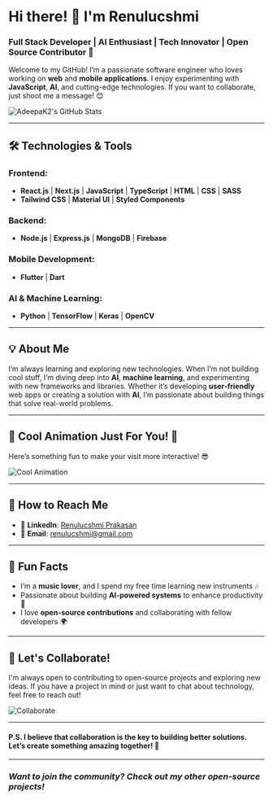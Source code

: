 

<!--
**renulucshmi/renulucshmi** is a ✨ _special_ ✨ repository because its `README.md` (this file) appears on your GitHub profile.

Here are some ideas to get you started:

- 🔭 I’m currently working on ...
- 🌱 I’m currently learning ...
- 👯 I’m looking to collaborate on ...
- 🤔 I’m looking for help with ...
- 💬 Ask me about ...
- 📫 How to reach me: ...
- 😄 Pronouns: ...
- ⚡ Fun fact: ...
-->
# Hi there! 👋 I'm **Renulucshmi**

### Full Stack Developer | AI Enthusiast | Tech Innovator | Open Source Contributor 🚀

Welcome to my GitHub! I’m a passionate software engineer who loves working on **web** and **mobile applications**. I enjoy experimenting with **JavaScript**, **AI**, and cutting-edge technologies. If you want to collaborate, just shoot me a message! 😊

![AdeepaK2's GitHub Stats](https://github-readme-stats.vercel.app/api?username=AdeepaK2&count_private=true&show_icons=true&hide=prs&theme=tokyonight)

---

## 🛠️ Technologies & Tools

### Frontend:
- **React.js** | **Next.js** | **JavaScript** | **TypeScript** | **HTML** | **CSS** | **SASS**
- **Tailwind CSS** | **Material UI** | **Styled Components**

### Backend:
- **Node.js** | **Express.js** | **MongoDB** | **Firebase**

### Mobile Development:
- **Flutter** | **Dart**

### AI & Machine Learning:
- **Python** | **TensorFlow** | **Keras** | **OpenCV**

---

## 💡 About Me

I’m always learning and exploring new technologies. When I’m not building cool stuff, I’m diving deep into **AI**, **machine learning**, and experimenting with new frameworks and libraries. Whether it’s developing **user-friendly** web apps or creating a solution with **AI**, I’m passionate about building things that solve real-world problems.

---

## 🎨 Cool Animation Just For You! 🌟

Here’s something fun to make your visit more interactive! 😎

![Cool Animation](https://media.giphy.com/media/3o6ZsU2aNxkMjw6DX2/giphy.gif)

---

## 📝 How to Reach Me

- 💬 **LinkedIn**: [Renulucshmi Prakasan](https://www.linkedin.com/in/renulucshmi/)
- 📧 **Email**: [renulucshmi@gmail.com](mailto:renulucshmi@gmail.com)

---

## 🎨 Fun Facts
- I’m a **music lover**, and I spend my free time learning new instruments 🎶
- Passionate about building **AI-powered systems** to enhance productivity 🤖
- I love **open-source contributions** and collaborating with fellow developers 🌍

---

## 🤝 Let's Collaborate!

I'm always open to contributing to open-source projects and exploring new ideas. If you have a project in mind or just want to chat about technology, feel free to reach out!

![Collaborate](https://media.giphy.com/media/3o6ZsU2aNxkMjw6DX2/giphy.gif)

---

#### P.S. I believe that **collaboration** is the key to building better solutions. Let’s create something amazing together! 🚀

---

### *Want to join the community? Check out my other open-source projects!*

